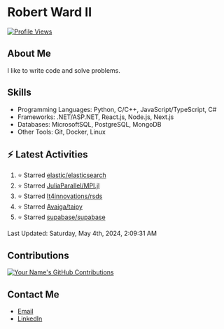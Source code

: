 
# Robert Ward II

[![Profile Views](https://komarev.com/ghpvc/?username=Robert-W-Ward)](https://github.com/Robert-W-Ward)

## About Me
I like to write code and solve problems.

## Skills
- Programming Languages: Python, C/C++, JavaScript/TypeScript, C#
- Frameworks: .NET/ASP.NET, React.js, Node.js, Next.js
- Databases: MicrosoftSQL, PostgreSQL, MongoDB
- Other Tools: Git, Docker, Linux

## :zap: Latest Activities
<!--RECENT_ACTIVITY:start-->
1. ⭐ Starred [elastic/elasticsearch](https://github.com/elastic/elasticsearch)
2. ⭐ Starred [JuliaParallel/MPI.jl](https://github.com/JuliaParallel/MPI.jl)
3. ⭐ Starred [It4innovations/rsds](https://github.com/It4innovations/rsds)
4. ⭐ Starred [Avaiga/taipy](https://github.com/Avaiga/taipy)
5. ⭐ Starred [supabase/supabase](https://github.com/supabase/supabase)
<!--RECENT_ACTIVITY:end-->

<!--RECENT_ACTIVITY:last_update-->
Last Updated: Saturday, May 4th, 2024, 2:09:31 AM
<!--RECENT_ACTIVITY:last_update_end-->

<!--END_SECTIN:activity-->
## Contributions
[![Your Name's GitHub Contributions](https://github-readme-streak-stats.herokuapp.com/?user=Robert-W-Ward&theme=radical)](https://github.com/your-username)

## Contact Me
- [Email](mailto:robertwesleyward2019@gmail.com)
- [LinkedIn](https://linkedin.com/in/https://www.linkedin.com/in/robert-ward-ii/)
